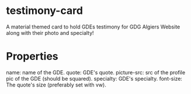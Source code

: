 # testimony-card
A material themed card to hold GDEs testimony for GDG Algiers Website along with their photo and specialty!
# Properties
name: name of the GDE.
quote: GDE's quote.
picture-src: src of the profile pic of the GDE (should be squared).
specialty: GDE's specialty.
font-size: The quote's size (preferably set with vw).
